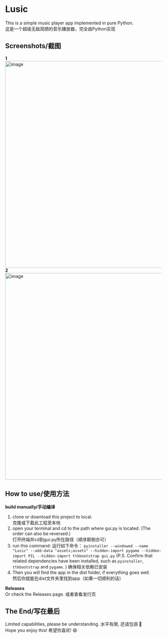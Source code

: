 # Lusic
This is a simple music player app implemented in pure Python.  
这是一个超级无敌简陋的音乐播放器，完全由Python实现  
## Screenshots/截图 
**1**  
   <img width="1127" height="665" alt="image" src="https://github.com/user-attachments/assets/3c7b69e9-2c43-42eb-83ed-27473906589c" />
**2**  
   <img width="1127" height="665" alt="image" src="https://github.com/user-attachments/assets/e39aca83-5a0c-4dc2-b374-1420f7584c7e" />

## How to use/使用方法
**build manually/手动编译**
1. clone or download this project to local.  
   克隆或下载此工程至本地
2. open your terminal and cd to the path where gui.py is located. (The order can also be reversed.)  
   打开终端并cd到gui.py所在路径（顺序颠倒亦可）
3. run this command:
   运行如下命令：
   `pyinstaller --windowed --name "Lusic" --add-data "assets;assets" --hidden-import pygame --hidden-import PIL --hidden-import ttkbootstrap gui.py`
(P.S. Confirm that related dependencies have been installed, such as `pyinstaller`, `ttkbootstrap` and `pygame`. )
确保相关依赖已安装
1. Then you will find the app in the dist folder, if everything goes well.  
   然后你就能在dist文件夹里找到app（如果一切顺利的话）

**Releases**  
Or check the Releases page. 
或者查看发行页

## The End/写在最后
Limited capabilities, please be understanding.  水平有限, 还请包涵 🤝  
Hope you enjoy this! 希望你喜欢! 😄  
